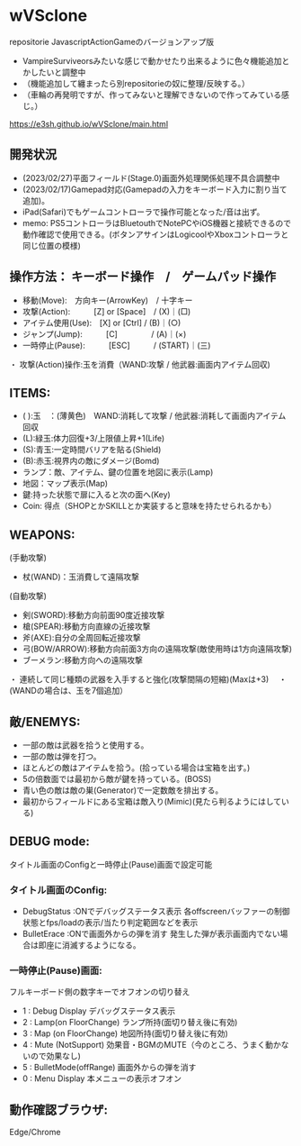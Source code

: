 # wVSclone
repositorie JavascriptActionGameのバージョンアップ版
- VampireSurviveorsみたいな感じで動かせたり出来るように色々機能追加とかしたいと調整中
- （機能追加して纏まったら別repositorieの奴に整理/反映する。）
- （車輪の再発明ですが、作ってみないと理解できないので作ってみている感じ。）

https://e3sh.github.io/wVSclone/main.html

## 開発状況
- (2023/02/27)平面フィールド(Stage.0)画面外処理関係処理不具合調整中
- (2023/02/17)Gamepad対応(Gamepadの入力をキーボード入力に割り当て追加)。
- iPad(Safari)でもゲームコントローラで操作可能となった/音は出ず。
- memo: PS5コントローラはBluetouthでNotePCやiOS機器と接続できるので動作確認で使用できる。(ボタンアサインはLogicoolやXboxコントローラと同じ位置の模様)

## 操作方法： キーボード操作　/　ゲームパッド操作
- 移動(Move):　方向キー(ArrowKey)　/ 十字キー
- 攻撃(Action):　　　[Z] or [Space]　/ (X)｜(□)
- アイテム使用(Use):　[X] or [Ctrl]  / (B)｜(○)
- ジャンプ(Jump):　　　[C]　　　　    / (A)｜(×)
- 一時停止(Pause):　　　[ESC]　　　/ (START)｜(三)  

・ 攻撃(Action)操作:玉を消費（WAND:攻撃 / 他武器:画面内アイテム回収)

## ITEMS:
- ( ):玉　：(薄黄色)　WAND:消耗して攻撃 / 他武器:消耗して画面内アイテム回収
- (L):緑玉:体力回復+3/上限値上昇+1(Life)
- (S):青玉:一定時間バリアを貼る(Shield)
- (B):赤玉:視界内の敵にダメージ(Bomd)
- ランプ：敵、アイテム、鍵の位置を地図に表示(Lamp)
- 地図：マップ表示(Map)
- 鍵:持った状態で扉に入ると次の面へ(Key)
- Coin: 得点（SHOPとかSKILLとか実装すると意味を持たせられるかも）

## WEAPONS:
(手動攻撃)
- 杖(WAND)：玉消費して遠隔攻撃
　
 
(自動攻撃)
- 剣(SWORD):移動方向前面90度近接攻撃　
- 槍(SPEAR):移動方向直線の近接攻撃　
- 斧(AXE):自分の全周回転近接攻撃　
- 弓(BOW/ARROW):移動方向前面3方向の遠隔攻撃(敵使用時は1方向遠隔攻撃)　
- ブーメラン:移動方向への遠隔攻撃　

・ 連続して同じ種類の武器を入手すると強化(攻撃間隔の短縮)(Maxは+3)　
・ (WANDの場合は、玉を7個追加）

## 敵/ENEMYS:
- 一部の敵は武器を拾うと使用する。
- 一部の敵は弾を打つ。
- ほとんどの敵はアイテムを拾う。(拾っている場合は宝箱を出す。)
- 5の倍数面では最初から敵が鍵を持っている。(BOSS)
- 青い色の敵は敵の巣(Generator)で一定数敵を排出する。
- 最初からフィールドにある宝箱は敵入り(Mimic)(見たら判るようにはしている)

## DEBUG mode:
タイトル画面のConfigと一時停止(Pause)画面で設定可能

### タイトル画面のConfig:
- DebugStatus :ONでデバッグステータス表示
  各offscreenバッファーの制御状態とfps/loadの表示/当たり判定範囲などを表示
- BulletErace :ONで画面外からの弾を消す
  発生した弾が表示画面内でない場合は即座に消滅するようになる。


### 一時停止(Pause)画面:
フルキーボード側の数字キーでオフオンの切り替え
　
- 1 : Debug Display        デバッグステータス表示　    
- 2 : Lamp(on FloorChange) ランプ所持(面切り替え後に有効) 　
- 3 : Map (on FloorChange) 地図所持(面切り替え後に有効)　 
- 4 : Mute (NotSupport)    効果音・BGMのMUTE（今のところ、うまく動かないので効果なし) 　
- 5 : BulletMode(offRange) 画面外からの弾を消す　 
- 0 : Menu Display         本メニューの表示オフオン 　
  
## 動作確認ブラウザ: 
Edge/Chrome
